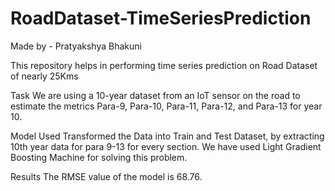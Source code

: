 # RoadDataset-TimeSeriesPrediction

Made by - Pratyakshya Bhakuni

This repository helps in performing time series prediction on Road Dataset of nearly 25Kms

Task
We are using a 10-year dataset from an IoT sensor on the road to estimate the metrics Para-9, Para-10, Para-11, Para-12, and Para-13 for year 10.

Model Used
Transformed the Data into Train and Test Dataset, by extracting 10th year data for para 9-13 for every section. We have used Light Gradient Boosting Machine for solving this problem.

Results
The RMSE value of the model is 68.76.

